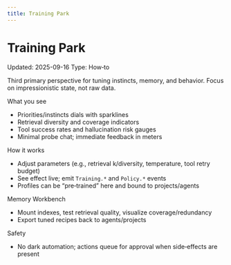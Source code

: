 ```yaml
---
title: Training Park
---
```


# Training Park
Updated: 2025-09-16
Type: How‑to

Third primary perspective for tuning instincts, memory, and behavior. Focus on impressionistic state, not raw data.

What you see
- Priorities/instincts dials with sparklines
- Retrieval diversity and coverage indicators
- Tool success rates and hallucination risk gauges
- Minimal probe chat; immediate feedback in meters

How it works
- Adjust parameters (e.g., retrieval k/diversity, temperature, tool retry budget)
- See effect live; emit `Training.*` and `Policy.*` events
- Profiles can be “pre‑trained” here and bound to projects/agents

Memory Workbench
- Mount indexes, test retrieval quality, visualize coverage/redundancy
- Export tuned recipes back to agents/projects

Safety
- No dark automation; actions queue for approval when side‑effects are present

